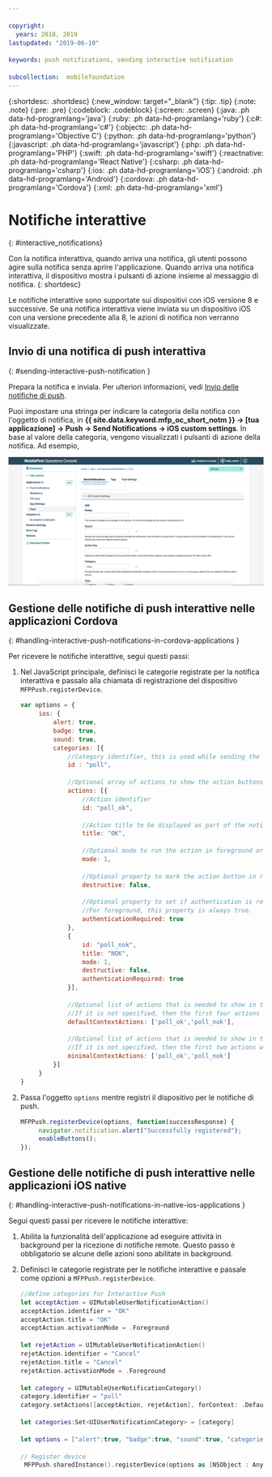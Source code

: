 ```yaml
---

copyright:
  years: 2018, 2019
lastupdated: "2019-06-10"

keywords: push notifications, sending interactive notification

subcollection:  mobilefoundation
---
```


{:shortdesc: .shortdesc}
{:new_window: target="_blank"}
{:tip: .tip}
{:note: .note}
{:pre: .pre}
{:codeblock: .codeblock}
{:screen: .screen}
{:java: .ph data-hd-programlang='java'}
{:ruby: .ph data-hd-programlang='ruby'}
{:c#: .ph data-hd-programlang='c#'}
{:objectc: .ph data-hd-programlang='Objective C'}
{:python: .ph data-hd-programlang='python'}
{:javascript: .ph data-hd-programlang='javascript'}
{:php: .ph data-hd-programlang='PHP'}
{:swift: .ph data-hd-programlang='swift'}
{:reactnative: .ph data-hd-programlang='React Native'}
{:csharp: .ph data-hd-programlang='csharp'}
{:ios: .ph data-hd-programlang='iOS'}
{:android: .ph data-hd-programlang='Android'}
{:cordova: .ph data-hd-programlang='Cordova'}
{:xml: .ph data-hd-programlang='xml'}

# Notifiche interattive
{: #interactive_notifications}

Con la notifica interattiva, quando arriva una notifica, gli utenti possono agire sulla notifica senza aprire l'applicazione. Quando arriva una notifica interattiva, il dispositivo mostra i pulsanti di azione insieme al messaggio di notifica.
{: shortdesc}

Le notifiche interattive sono supportate sui dispositivi con iOS versione 8 e successive. Se una notifica interattiva viene inviata su un dispositivo iOS con una versione precedente alla 8, le azioni di notifica non verranno visualizzate.

## Invio di una notifica di push interattiva
{: #sending-interactive-push-notification }

Prepara la notifica e inviala. Per ulteriori informazioni, vedi [Invio delle notifiche di push](/docs/services/mobilefoundation?topic=mobilefoundation-send_push_notifications#send_push_notifications).

Puoi impostare una stringa per indicare la categoria della notifica con l'oggetto di notifica, in **{{ site.data.keyword.mfp_oc_short_notm }} → [tua applicazione] → Push → Send Notifications → iOS custom settings**. In base al valore della categoria, vengono visualizzati i pulsanti di azione della notifica. Ad esempio,

![Impostazione delle categorie per le notifiche interattive iOS in {{ site.data.keyword.mfp_oc_short_notm }}](images/categories-for-interactive-notifications.png)

## Gestione delle notifiche di push interattive nelle applicazioni Cordova
{: #handling-interactive-push-notifications-in-cordova-applications }

Per ricevere le notifiche interattive, segui questi passi:

1. Nel JavaScript principale, definisci le categorie registrate per la notifica interattiva e passalo alla chiamata di registrazione del dispositivo `MFPPush.registerDevice`.

   ```javascript
   var options = {
        ios: {
            alert: true,
            badge: true,
            sound: true,     
            categories: [{
                //Category identifier, this is used while sending the notification.
                id : "poll",

                //Optional array of actions to show the action buttons along with the message.    
                actions: [{
                    //Action identifier
                    id: "poll_ok",

                    //Action title to be displayed as part of the notification button.
                    title: "OK",

                    //Optional mode to run the action in foreground or background. 1-foreground. 0-background. Default is foreground.
                    mode: 1,  

                    //Optional property to mark the action button in red color. Default is false.
                    destructive: false,

                    //Optional property to set if authentication is required or not before running the action.(Screen lock).
                    //For foreground, this property is always true.
                    authenticationRequired: true
                },
                {
                    id: "poll_nok",
                    title: "NOK",
                    mode: 1,
                    destructive: false,
                    authenticationRequired: true
                }],

                //Optional list of actions that is needed to show in the case alert.
                //If it is not specified, then the first four actions will be shown.
                defaultContextActions: ['poll_ok','poll_nok'],

                //Optional list of actions that is needed to show in the notification center, lock screen.
                //If it is not specified, then the first two actions will be shown.
                minimalContextActions: ['poll_ok','poll_nok']
            }]     
        }
   }
   ```

2. Passa l'oggetto `options` mentre registri il dispositivo per le notifiche di push.

   ```javascript
   MFPPush.registerDevice(options, function(successResponse) {
  		navigator.notification.alert("Successfully registered");
  		enableButtons();
   });  
   ```

## Gestione delle notifiche di push interattive nelle applicazioni iOS native
{: #handling-interactive-push-notifications-in-native-ios-applications }

Segui questi passi per ricevere le notifiche interattive:

1. Abilita la funzionalità dell'applicazione ad eseguire attività in background per la ricezione di notifiche remote. Questo passo è obbligatorio se alcune delle azioni sono abilitate in background.
2. Definisci le categorie registrate per le notifiche interattive e passale come opzioni a `MFPPush.registerDevice`.

   ```swift
   //define categories for Interactive Push
   let acceptAction = UIMutableUserNotificationAction()
   acceptAction.identifier = "OK"
   acceptAction.title = "OK"
   acceptAction.activationMode = .Foreground

   let rejetAction = UIMutableUserNotificationAction()
   rejetAction.identifier = "Cancel"
   rejetAction.title = "Cancel"
   rejetAction.activationMode = .Foreground

   let category = UIMutableUserNotificationCategory()
   category.identifier = "poll"
   category.setActions([acceptAction, rejetAction], forContext: .Default)

   let categories:Set<UIUserNotificationCategory> = [category]

   let options = ["alert":true, "badge":true, "sound":true, "categories": categories]

   // Register device
    MFPPush.sharedInstance().registerDevice(options as [NSObject : AnyObject], completionHandler: {(response: WLResponse!, error: NSError!) -> Void in
   ```
